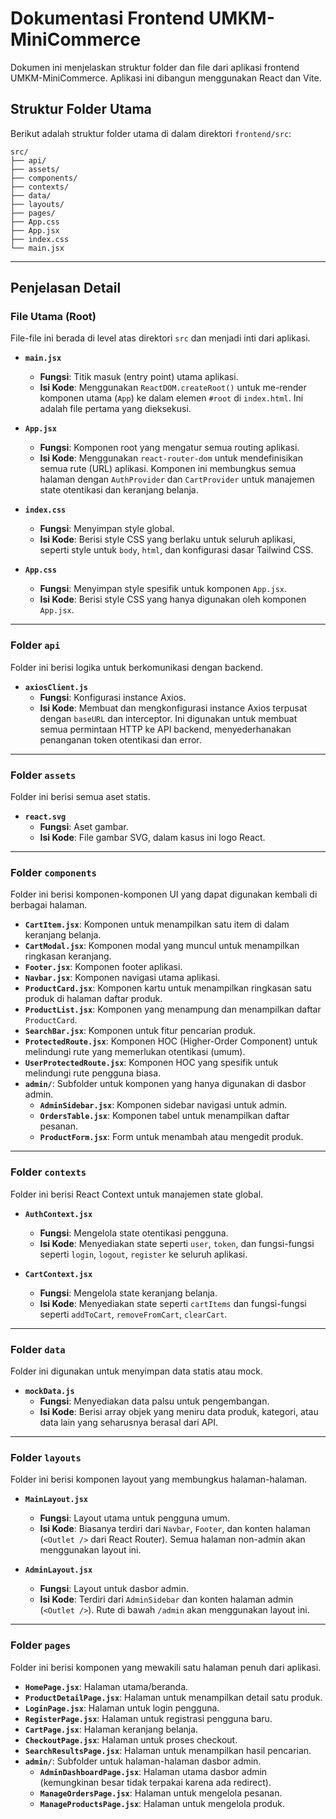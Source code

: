 # Dokumentasi Frontend UMKM-MiniCommerce

Dokumen ini menjelaskan struktur folder dan file dari aplikasi frontend UMKM-MiniCommerce. Aplikasi ini dibangun menggunakan React dan Vite.

## Struktur Folder Utama

Berikut adalah struktur folder utama di dalam direktori `frontend/src`:

```
src/
├── api/
├── assets/
├── components/
├── contexts/
├── data/
├── layouts/
├── pages/
├── App.css
├── App.jsx
├── index.css
└── main.jsx
```

---

## Penjelasan Detail

### File Utama (Root)

File-file ini berada di level atas direktori `src` dan menjadi inti dari aplikasi.

-   **`main.jsx`**

    -   **Fungsi**: Titik masuk (entry point) utama aplikasi.
    -   **Isi Kode**: Menggunakan `ReactDOM.createRoot()` untuk me-render komponen utama (`App`) ke dalam elemen `#root` di `index.html`. Ini adalah file pertama yang dieksekusi.

-   **`App.jsx`**

    -   **Fungsi**: Komponen root yang mengatur semua routing aplikasi.
    -   **Isi Kode**: Menggunakan `react-router-dom` untuk mendefinisikan semua rute (URL) aplikasi. Komponen ini membungkus semua halaman dengan `AuthProvider` dan `CartProvider` untuk manajemen state otentikasi dan keranjang belanja.

-   **`index.css`**

    -   **Fungsi**: Menyimpan style global.
    -   **Isi Kode**: Berisi style CSS yang berlaku untuk seluruh aplikasi, seperti style untuk `body`, `html`, dan konfigurasi dasar Tailwind CSS.

-   **`App.css`**
    -   **Fungsi**: Menyimpan style spesifik untuk komponen `App.jsx`.
    -   **Isi Kode**: Berisi style CSS yang hanya digunakan oleh komponen `App.jsx`.

---

### Folder `api`

Folder ini berisi logika untuk berkomunikasi dengan backend.

-   **`axiosClient.js`**
    -   **Fungsi**: Konfigurasi instance Axios.
    -   **Isi Kode**: Membuat dan mengkonfigurasi instance Axios terpusat dengan `baseURL` dan interceptor. Ini digunakan untuk membuat semua permintaan HTTP ke API backend, menyederhanakan penanganan token otentikasi dan error.

---

### Folder `assets`

Folder ini berisi semua aset statis.

-   **`react.svg`**
    -   **Fungsi**: Aset gambar.
    -   **Isi Kode**: File gambar SVG, dalam kasus ini logo React.

---

### Folder `components`

Folder ini berisi komponen-komponen UI yang dapat digunakan kembali di berbagai halaman.

-   **`CartItem.jsx`**: Komponen untuk menampilkan satu item di dalam keranjang belanja.
-   **`CartModal.jsx`**: Komponen modal yang muncul untuk menampilkan ringkasan keranjang.
-   **`Footer.jsx`**: Komponen footer aplikasi.
-   **`Navbar.jsx`**: Komponen navigasi utama aplikasi.
-   **`ProductCard.jsx`**: Komponen kartu untuk menampilkan ringkasan satu produk di halaman daftar produk.
-   **`ProductList.jsx`**: Komponen yang menampung dan menampilkan daftar `ProductCard`.
-   **`SearchBar.jsx`**: Komponen untuk fitur pencarian produk.
-   **`ProtectedRoute.jsx`**: Komponen HOC (Higher-Order Component) untuk melindungi rute yang memerlukan otentikasi (umum).
-   **`UserProtectedRoute.jsx`**: Komponen HOC yang spesifik untuk melindungi rute pengguna biasa.
-   **`admin/`**: Subfolder untuk komponen yang hanya digunakan di dasbor admin.
    -   **`AdminSidebar.jsx`**: Komponen sidebar navigasi untuk admin.
    -   **`OrdersTable.jsx`**: Komponen tabel untuk menampilkan daftar pesanan.
    -   **`ProductForm.jsx`**: Form untuk menambah atau mengedit produk.

---

### Folder `contexts`

Folder ini berisi React Context untuk manajemen state global.

-   **`AuthContext.jsx`**

    -   **Fungsi**: Mengelola state otentikasi pengguna.
    -   **Isi Kode**: Menyediakan state seperti `user`, `token`, dan fungsi-fungsi seperti `login`, `logout`, `register` ke seluruh aplikasi.

-   **`CartContext.jsx`**
    -   **Fungsi**: Mengelola state keranjang belanja.
    -   **Isi Kode**: Menyediakan state seperti `cartItems` dan fungsi-fungsi seperti `addToCart`, `removeFromCart`, `clearCart`.

---

### Folder `data`

Folder ini digunakan untuk menyimpan data statis atau mock.

-   **`mockData.js`**
    -   **Fungsi**: Menyediakan data palsu untuk pengembangan.
    -   **Isi Kode**: Berisi array objek yang meniru data produk, kategori, atau data lain yang seharusnya berasal dari API.

---

### Folder `layouts`

Folder ini berisi komponen layout yang membungkus halaman-halaman.

-   **`MainLayout.jsx`**

    -   **Fungsi**: Layout utama untuk pengguna umum.
    -   **Isi Kode**: Biasanya terdiri dari `Navbar`, `Footer`, dan konten halaman (`<Outlet />` dari React Router). Semua halaman non-admin akan menggunakan layout ini.

-   **`AdminLayout.jsx`**
    -   **Fungsi**: Layout untuk dasbor admin.
    -   **Isi Kode**: Terdiri dari `AdminSidebar` dan konten halaman admin (`<Outlet />`). Rute di bawah `/admin` akan menggunakan layout ini.

---

### Folder `pages`

Folder ini berisi komponen yang mewakili satu halaman penuh dari aplikasi.

-   **`HomePage.jsx`**: Halaman utama/beranda.
-   **`ProductDetailPage.jsx`**: Halaman untuk menampilkan detail satu produk.
-   **`LoginPage.jsx`**: Halaman untuk login pengguna.
-   **`RegisterPage.jsx`**: Halaman untuk registrasi pengguna baru.
-   **`CartPage.jsx`**: Halaman keranjang belanja.
-   **`CheckoutPage.jsx`**: Halaman untuk proses checkout.
-   **`SearchResultsPage.jsx`**: Halaman untuk menampilkan hasil pencarian.
-   **`admin/`**: Subfolder untuk halaman-halaman dasbor admin.
    -   **`AdminDashboardPage.jsx`**: Halaman utama dasbor admin (kemungkinan besar tidak terpakai karena ada redirect).
    -   **`ManageOrdersPage.jsx`**: Halaman untuk mengelola pesanan.
    -   **`ManageProductsPage.jsx`**: Halaman untuk mengelola produk.

